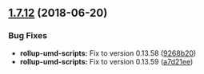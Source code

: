 ## [1.7.12](https://module.kopaxgroup.com/bootstrap-styled/navigation-bar/compare/v1.7.11...v1.7.12) (2018-06-20)


### Bug Fixes

* **rollup-umd-scripts:** Fix to version 0.13.58 ([9268b20](https://module.kopaxgroup.com/bootstrap-styled/navigation-bar/commit/9268b20))
* **rollup-umd-scripts:** Fix to version 0.13.59 ([a7d21ee](https://module.kopaxgroup.com/bootstrap-styled/navigation-bar/commit/a7d21ee))
